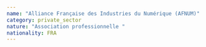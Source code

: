 ```yaml
---
name: "Alliance Française des Industries du Numérique (AFNUM)"
category: private_sector
nature: "Association professionnelle "
nationality: FRA
---
```

    